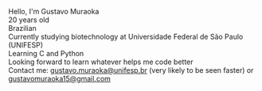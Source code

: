 Hello, I'm Gustavo Muraoka <br>
20 years old <br>
Brazilian <br> 
Currently studying biotechnology at Universidade Federal de São Paulo (UNIFESP) <br>
Learning C and Python <br>
Looking forward to learn whatever helps me code better <br>
Contact me: gustavo.muraoka@unifesp.br (very likely to be seen faster) or gustavomuraoka15@gmail.com <br>


<!--
**gustavomuraoka/gustavomuraoka** is a ✨ _special_ ✨ repository because its `README.md` (this file) appears on your GitHub profile.

Here are some ideas to get you started:

- 🔭 I’m currently working on ...
- 🌱 I’m currently learning ...
- 👯 I’m looking to collaborate on ...
- 🤔 I’m looking for help with ...
- 💬 Ask me about ...
- 📫 How to reach me: ...
- 😄 Pronouns: ...
- ⚡ Fun fact: ...
-->

